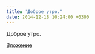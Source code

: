 ```yaml
---
title: "Доброе утро."
date: 2014-12-18 10:24:00 +0300
---
```


Доброе утро.

[Вложение](/assets/vk_photos/1/mF-BkmZMn4w.jpg)
